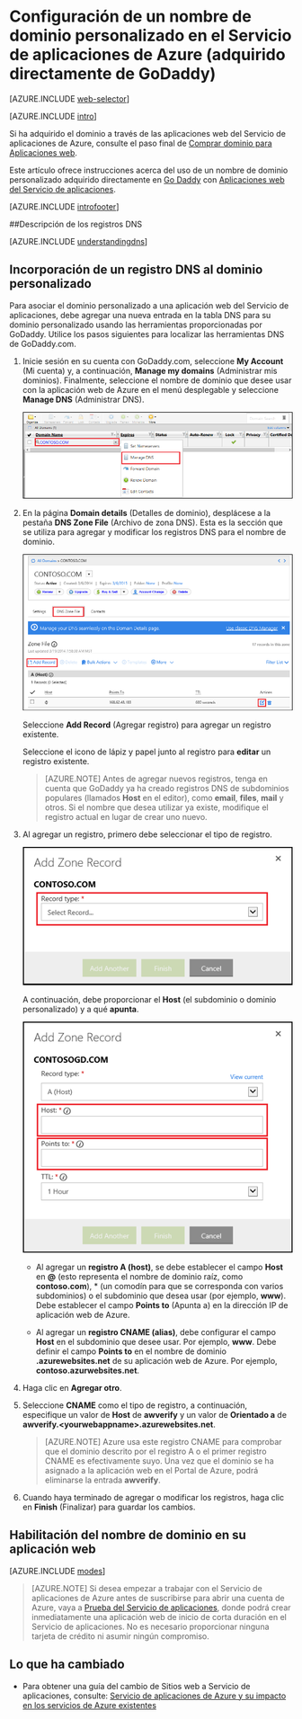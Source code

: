 <properties
	pageTitle="Configuración de un nombre de dominio personalizado en el Servicio de aplicaciones de Azure (GoDaddy)"
	description="Obtenga información acerca de cómo usar un nombre de dominio de GoDaddy con aplicaciones web de Azure"
	services="app-service"
	documentationCenter=""
	authors="erikre"
	manager="wpickett"
	editor="jimbe"/>

<tags
	ms.service="app-service"
	ms.workload="na"
	ms.tgt_pltfrm="na"
	ms.devlang="na"
	ms.topic="article"
	ms.date="01/12/2016"
	ms.author="erikre"/>

# Configuración de un nombre de dominio personalizado en el Servicio de aplicaciones de Azure (adquirido directamente de GoDaddy)

[AZURE.INCLUDE [web-selector](../../includes/websites-custom-domain-selector.md)]

[AZURE.INCLUDE [intro](../../includes/custom-dns-web-site-intro.md)]

Si ha adquirido el dominio a través de las aplicaciones web del Servicio de aplicaciones de Azure, consulte el paso final de [Comprar dominio para Aplicaciones web](custom-dns-web-site-buydomains-web-app.md).

Este artículo ofrece instrucciones acerca del uso de un nombre de dominio personalizado adquirido directamente en [Go Daddy](https://godaddy.com) con [Aplicaciones web del Servicio de aplicaciones](http://go.microsoft.com/fwlink/?LinkId=529714).

[AZURE.INCLUDE [introfooter](../../includes/custom-dns-web-site-intro-notes.md)]

<a name="understanding-records"></a>
##Descripción de los registros DNS

[AZURE.INCLUDE [understandingdns](../../includes/custom-dns-web-site-understanding-dns-raw.md)]

<a name="bkmk_configurecname"></a>
## Incorporación de un registro DNS al dominio personalizado

Para asociar el dominio personalizado a una aplicación web del Servicio de aplicaciones, debe agregar una nueva entrada en la tabla DNS para su dominio personalizado usando las herramientas proporcionadas por GoDaddy. Utilice los pasos siguientes para localizar las herramientas DNS de GoDaddy.com.

1. Inicie sesión en su cuenta con GoDaddy.com, seleccione **My Account** (Mi cuenta) y, a continuación, **Manage my domains** (Administrar mis dominios). Finalmente, seleccione el nombre de dominio que desee usar con la aplicación web de Azure en el menú desplegable y seleccione **Manage DNS** (Administrar DNS).

	![Página de dominio personalizado para GoDaddy](./media/web-sites-godaddy-custom-domain-name/godaddy-customdomain.png)

2. En la página **Domain details** (Detalles de dominio), desplácese a la pestaña **DNS Zone File** (Archivo de zona DNS). Esta es la sección que se utiliza para agregar y modificar los registros DNS para el nombre de dominio.

	![Pestaña de archivo de zona DNS](./media/web-sites-godaddy-custom-domain-name/godaddy-zonetab.png)

	Seleccione **Add Record** (Agregar registro) para agregar un registro existente.

	Seleccione el icono de lápiz y papel junto al registro para **editar** un registro existente.

	> [AZURE.NOTE] Antes de agregar nuevos registros, tenga en cuenta que GoDaddy ya ha creado registros DNS de subdominios populares (llamados **Host** en el editor), como **email**, **files**, **mail** y otros. Si el nombre que desea utilizar ya existe, modifique el registro actual en lugar de crear uno nuevo.

4. Al agregar un registro, primero debe seleccionar el tipo de registro.

	![seleccione el tipo de registro](./media/web-sites-godaddy-custom-domain-name/godaddy-selectrecordtype.png)

	A continuación, debe proporcionar el **Host** (el subdominio o dominio personalizado) y a qué **apunta**.

	![agregue un registro de zona.](./media/web-sites-godaddy-custom-domain-name/godaddy-addzonerecord.png)

	* Al agregar un **registro A (host)**, se debe establecer el campo **Host** en **@** (esto representa el nombre de dominio raíz, como **contoso.com**), * (un comodín para que se corresponda con varios subdominios) o el subdominio que desea usar (por ejemplo, **www**). Debe establecer el campo **Points to** (Apunta a) en la dirección IP de aplicación web de Azure.

	* Al agregar un **registro CNAME (alias)**, debe configurar el campo **Host** en el subdominio que desee usar. Por ejemplo, **www**. Debe definir el campo **Points to** en el nombre de dominio **.azurewebsites.net** de su aplicación web de Azure. Por ejemplo, **contoso.azurwebsites.net**.

5. Haga clic en **Agregar otro**.
6. Seleccione **CNAME** como el tipo de registro, a continuación, especifique un valor de **Host** de **awverify** y un valor de **Orientado a** de **awverify.&lt;yourwebappname&gt;.azurewebsites.net**.

	> [AZURE.NOTE] Azure usa este registro CNAME para comprobar que el dominio descrito por el registro A o el primer registro CNAME es efectivamente suyo. Una vez que el dominio se ha asignado a la aplicación web en el Portal de Azure, podrá eliminarse la entrada **awverify**.

5. Cuando haya terminado de agregar o modificar los registros, haga clic en **Finish** (Finalizar) para guardar los cambios.

<a name="enabledomain"></a>
## Habilitación del nombre de dominio en su aplicación web

[AZURE.INCLUDE [modes](../../includes/custom-dns-web-site-enable-on-web-site.md)]

>[AZURE.NOTE] Si desea empezar a trabajar con el Servicio de aplicaciones de Azure antes de suscribirse para abrir una cuenta de Azure, vaya a [Prueba del Servicio de aplicaciones](http://go.microsoft.com/fwlink/?LinkId=523751), donde podrá crear inmediatamente una aplicación web de inicio de corta duración en el Servicio de aplicaciones. No es necesario proporcionar ninguna tarjeta de crédito ni asumir ningún compromiso.

## Lo que ha cambiado
* Para obtener una guía del cambio de Sitios web a Servicio de aplicaciones, consulte: [Servicio de aplicaciones de Azure y su impacto en los servicios de Azure existentes](http://go.microsoft.com/fwlink/?LinkId=529714)

<!---HONumber=AcomDC_0128_2016-->